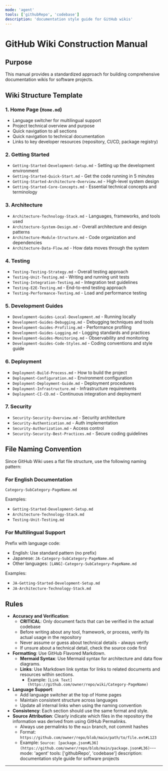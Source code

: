 ```yaml
---
mode: 'agent'
tools: ['githubRepo', 'codebase']
description: 'documentation style guide for GitHub wikis'
---
```


# GitHub Wiki Construction Manual

## Purpose
This manual provides a standardized approach for building comprehensive documentation wikis for software projects.

## Wiki Structure Template

### 1. Home Page (`Home.md`)
- Language switcher for multilingual support
- Project technical overview and purpose
- Quick navigation to all sections
- Quick navigation to technical documentation
- Links to key developer resources (repository, CI/CD, package registry)

### 2. Getting Started
- `Getting-Started-Development-Setup.md` - Setting up the development environment
- `Getting-Started-Quick-Start.md` - Get the code running in 5 minutes
- `Getting-Started-Architecture-Overview.md` - High-level system design
  <!-- Use Mermaid syntax for visual representation -->
- `Getting-Started-Core-Concepts.md` - Essential technical concepts and terminology

### 3. Architecture
- `Architecture-Technology-Stack.md` - Languages, frameworks, and tools used
- `Architecture-System-Design.md` - Overall architecture and design patterns
- `Architecture-Module-Structure.md` - Code organization and dependencies
  <!-- Use Mermaid syntax for visual representation -->
- `Architecture-Data-Flow.md` - How data moves through the system
  <!-- Use Mermaid syntax for visual representation -->

### 4. Testing
<!-- Skip items that don't exist -->
- `Testing-Testing-Strategy.md` - Overall testing approach
- `Testing-Unit-Testing.md` - Writing and running unit tests
- `Testing-Integration-Testing.md` - Integration test guidelines
- `Testing-E2E-Testing.md` - End-to-end testing approach
- `Testing-Performance-Testing.md` - Load and performance testing

### 5. Development Guides
<!-- Skip items that don't exist -->
- `Development-Guides-Local-Development.md` - Running locally
- `Development-Guides-Debugging.md` - Debugging techniques and tools
- `Development-Guides-Profiling.md` - Performance profiling
- `Development-Guides-Logging.md` - Logging standards and practices
- `Development-Guides-Monitoring.md` - Observability and monitoring
- `Development-Guides-Code-Styles.md` - Coding conventions and style guide

### 6. Deployment
<!-- Skip items that don't exist -->
- `Deployment-Build-Process.md` - How to build the project
- `Deployment-Configuration.md` - Environment configuration
- `Deployment-Deployment-Guide.md` - Deployment procedures
- `Deployment-Infrastructure.md` - Infrastructure requirements
- `Deployment-CI-CD.md` - Continuous integration and deployment

### 7. Security
<!-- Skip items that don't exist -->
- `Security-Security-Overview.md` - Security architecture
- `Security-Authentication.md` - Auth implementation
- `Security-Authorization.md` - Access control
- `Security-Security-Best-Practices.md` - Secure coding guidelines

## File Naming Convention

Since GitHub Wiki uses a flat file structure, use the following naming pattern:

### For English Documentation
`Category-SubCategory-PageName.md`

Examples:
- `Getting-Started-Development-Setup.md`
- `Architecture-Technology-Stack.md`
- `Testing-Unit-Testing.md`

### For Multilingual Support
Prefix with language code:
- English: Use standard pattern (no prefix)
- Japanese: `JA-Category-SubCategory-PageName.md`
- Other languages: `[LANG]-Category-SubCategory-PageName.md`

Examples:
- `JA-Getting-Started-Development-Setup.md`
- `JA-Architecture-Technology-Stack.md`

## Rules

- **Accuracy and Verification**:
  - **CRITICAL**: Only document facts that can be verified in the actual codebase
  - Before writing about any tool, framework, or process, verify its actual usage in the repository
  - Never assume or guess about technical details - always verify
  - If unsure about a technical detail, check the source code first
- **Formatting**: Use GitHub Flavored Markdown.
  - **Mermaid Syntax**: Use Mermaid syntax for architecture and data flow diagrams.
  - **Links**: Use Markdown link syntax for links to related documents and resources within sections.
    - Example: `[Link Text](https://github.com/owner/repo/wiki/Category-PageName)`
- **Language Support**:
  - Add language switcher at the top of Home pages
  - Maintain consistent structure across languages
  - Update all internal links when using the naming convention
- **Consistency**: Each section should use the same format and style.
- **Source Attribution**: Clearly indicate which files in the repository the information was derived from using GitHub Permalinks.
  - Always use permalinks to the `main` branch, not commit hashes
  - Format: `https://github.com/owner/repo/blob/main/path/to/file.ext#L123`
  - Example: `Source: [package.json#L36](https://github.com/owner/repo/blob/main/package.json#L36)`---
mode: 'agent'
tools: ['githubRepo', 'codebase']
description: documentation style guide for software projects
---
